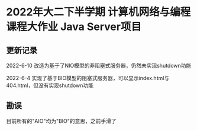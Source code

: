 # 2022年大二下半学期 计算机网络与编程课程大作业 Java Server项目
## 更新记录
2022-6-10 改造为基于了NIO模型的非阻塞式服务器，仍然未实现shutdown功能  

2022-6-4 实现了基于BIO模型的阻塞式服务器，可以显示index.html与404.html，但没有实现shutdown功能

## 勘误
目前所有的"AIO"均为"BIO"的意思，之前手滑了


